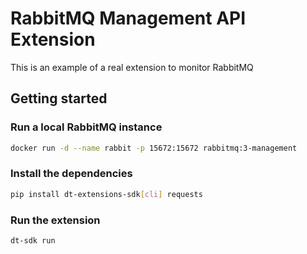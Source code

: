 # RabbitMQ Management API Extension

This is an example of a real extension to monitor RabbitMQ

## Getting started

### Run a local RabbitMQ instance

```bash
docker run -d --name rabbit -p 15672:15672 rabbitmq:3-management
```

### Install the dependencies

```bash
pip install dt-extensions-sdk[cli] requests
```

### Run the extension

```bash
dt-sdk run
```
